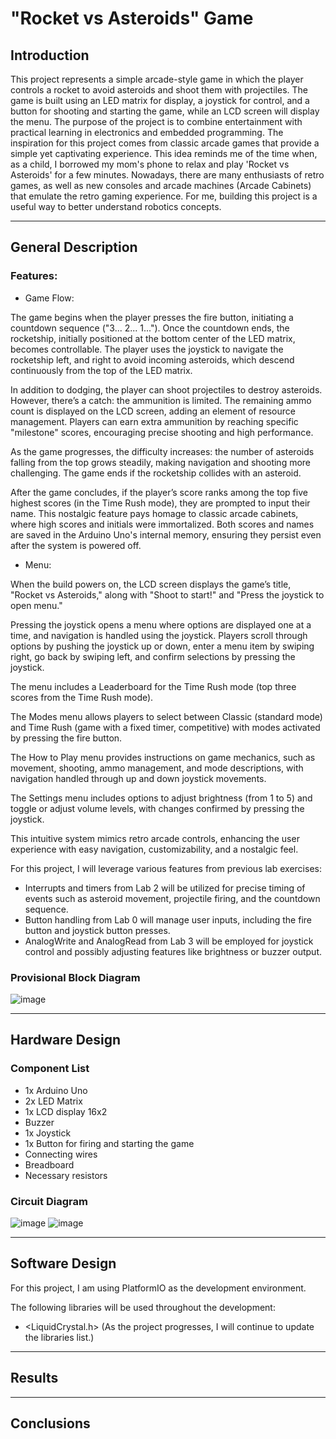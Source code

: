 # "Rocket vs Asteroids" Game

## Introduction

This project represents a simple arcade-style game in which the player controls a rocket to avoid asteroids and shoot them with projectiles. The game is built using an LED matrix for display, a joystick for control, and a button for shooting and starting the game, while an LCD screen will display the menu.
The purpose of the project is to combine entertainment with practical learning in electronics and embedded programming. The inspiration for this project comes from classic arcade games that provide a simple yet captivating experience. This idea reminds me of the time when, as a child, I borrowed my mom's phone to relax and play 'Rocket vs Asteroids' for a few minutes.
Nowadays, there are many enthusiasts of retro games, as well as new consoles and arcade machines (Arcade Cabinets) that emulate the retro gaming experience. For me, building this project is a useful way to better understand robotics concepts.

---

## General Description

### Features:

- Game Flow:

The game begins when the player presses the fire button, initiating a countdown sequence ("3... 2... 1..."). Once the countdown ends, the rocketship, initially positioned at the bottom center of the LED matrix, becomes controllable. The player uses the joystick to navigate the rocketship left, and right to avoid incoming asteroids, which descend continuously from the top of the LED matrix.

In addition to dodging, the player can shoot projectiles to destroy asteroids. However, there’s a catch: the ammunition is limited. The remaining ammo count is displayed on the LCD screen, adding an element of resource management. Players can earn extra ammunition by reaching specific "milestone" scores, encouraging precise shooting and high performance.

As the game progresses, the difficulty increases: the number of asteroids falling from the top grows steadily, making navigation and shooting more challenging. The game ends if the rocketship collides with an asteroid.

After the game concludes, if the player’s score ranks among the top five highest scores (in the Time Rush mode), they are prompted to input their name. This nostalgic feature pays homage to classic arcade cabinets, where high scores and initials were immortalized. Both scores and names are saved in the Arduino Uno's internal memory, ensuring they persist even after the system is powered off.

- Menu:

When the build powers on, the LCD screen displays the game’s title, "Rocket vs Asteroids," along with "Shoot to start!" and "Press the joystick to open menu." 

Pressing the joystick opens a menu where options are displayed one at a time, and navigation is handled using the joystick. Players scroll through options by pushing the joystick up or down, enter a menu item by swiping right, go back by swiping left, and confirm selections by pressing the joystick. 

The menu includes a Leaderboard for the Time Rush mode (top three scores from the Time Rush mode). 

The Modes menu allows players to select between Classic (standard mode) and Time Rush (game with a fixed timer, competitive) with modes activated by pressing the fire button. 

The How to Play menu provides instructions on game mechanics, such as movement, shooting, ammo management, and mode descriptions, with navigation handled through up and down joystick movements. 

The Settings menu includes options to adjust brightness (from 1 to 5) and toggle or adjust volume levels, with changes confirmed by pressing the joystick. 

This intuitive system mimics retro arcade controls, enhancing the user experience with easy navigation, customizability, and a nostalgic feel.

For this project, I will leverage various features from previous lab exercises:

- Interrupts and timers from Lab 2 will be utilized for precise timing of events such as asteroid movement, projectile firing, and the countdown sequence.
- Button handling from Lab 0 will manage user inputs, including the fire button and joystick button presses.
- AnalogWrite and AnalogRead from Lab 3 will be employed for joystick control and possibly adjusting features like brightness or buzzer output.

### Provisional Block Diagram
![image](https://github.com/user-attachments/assets/48c50e57-c627-4a1e-8366-e8ed5b3de248)

---

## Hardware Design

### Component List

- 1x Arduino Uno
- 2x LED Matrix
- 1x LCD display 16x2
- Buzzer
- 1x Joystick
- 1x Button for firing and starting the game
- Connecting wires
- Breadboard
- Necessary resistors

### Circuit Diagram

![image](https://github.com/user-attachments/assets/68f403c4-a576-442b-83e9-4fc5e2e4d5bc)
![image](https://github.com/user-attachments/assets/bf3b495b-2c6e-4ddf-9d71-831a7f22c294)

---

## Software Design

For this project, I am using PlatformIO as the development environment. 

The following libraries will be used throughout the development:
- <LiquidCrystal.h>
(As the project progresses, I will continue to update the libraries list.)

---

## Results

---

## Conclusions
